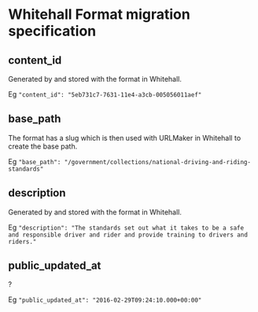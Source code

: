 # Whitehall Format migration specification

## content_id

Generated by and stored with the format in Whitehall.

Eg `"content_id": "5eb731c7-7631-11e4-a3cb-005056011aef"`

## base_path

The format has a slug which is then used with URLMaker in Whitehall to create the base path.

Eg `"base_path": "/government/collections/national-driving-and-riding-standards"`

## description

Generated by and stored with the format in Whitehall.

Eg `"description": "The standards set out what it takes to be a safe and responsible driver and rider and provide training to drivers and riders."`

## public_updated_at

?

Eg `"public_updated_at": "2016-02-29T09:24:10.000+00:00"`
